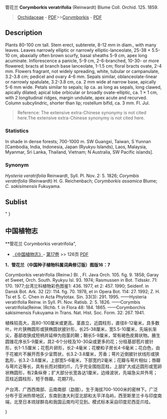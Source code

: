 管花兰 **Corymborkis veratrifolia** (Reinwardt) Blume Coll. Orchid. 125. 1859.

> [Orchidaceae](http://www.iplant.cn/info/Orchidaceae?t=foc) - [PDF](http://www.iplant.cn/foc/pdf/Orchidaceae.pdf)>>[Corymborkis](http://www.iplant.cn/info/Corymborkis?t=foc) - [PDF](http://www.iplant.cn/foc/pdf/Corymborkis.pdf)

## Description

Plants 80-100 cm tall. Stem erect, subterete, 8-12 mm in diam., with many leaves. Leaves narrowly elliptic or narrowly elliptic-lanceolate, 25-38 × 5.5-10 cm, abaxially often brown scurfy, basal sheaths 5-9 cm, apex long acuminate. Inflorescence a panicle, 5-9 cm, 2-6-branched, 10-30- or more flowered; bracts at branch base lanceolate, 1-1.5 cm; floral bracts ovate, 2-4 mm. Flowers fragrant, not widely spreading, white, tubular or campanulate, 3.2-3.8 cm; pedicel and ovary 4-6 mm. Sepals similar, oblanceolate-linear or narrowly spatulate, 3.2-3.8 cm, ca. 2 mm wide at narrow base, apically 5-6 mm wide. Petals similar to sepals; lip ca. as long as sepals, long clawed, apically dilated; apical lobe orbicular or broadly ovate-elliptic, ca. 1 × 1 cm, with 2 longitudinal ridges, margin undulate, apex acute and recurved. Column subcylindric, shorter than lip; rostellum bifid, ca. 3 mm. Fl. Jul.


> Reference: 
> The extensive extra-Chinese synonymy is not cited here.The extensive extra-Chinese synonymy is not cited here.

### Statistics
In shade in dense forests; 700-1000 m. SW Guangxi, Taiwan, S Yunnan [Cambodia, India, Indonesia, Japan (Ryukyu Islands), Laos, Malaysia, Myanmar, Sri Lanka, Thailand, Vietnam; N Australia, SW Pacific islands].

### Synonym
*Hysteria veratrifolia* Reinwardt, Syll. Pl. Nov. 2: 5. 1826; *Corymbis veratrifolia* (Reinwardt) H. G. Reichenbach; *Corymborkis assamica* Blume; *C. sakisimensis* Fukuyama.


## Sublist
"
}
## 中国植物志

**管花兰 Corymborkis veratrifolia",

* [《中国植物志》](http://www.iplant.cn/frps)- [第17卷](http://www.iplant.cn/frps/vol/17) >> 126页 [PDF](http://www.iplant.cn/frps/pdf/17/126.pdf)


**1．管花兰（中国种子植物科属词典修订版）图版16：7**

Corymborkis veratrifolia (Reinw.) Bl. , Fl. Java Orch. 105. fig. 9. 1858; Garay et Sweet, Orch. South. Ryukyu Isl. 93. 1974; Rasmussen in Bot. Tidsskr. 71: 170. 1977;台湾兰科植物彩色图鉴1: 436. 1977, et 2: 457. 1990; Seidenf. in Dansk Bot. Ark. 32 (2): 114. fig. 70. 1978, et in Opera Bot. 114: 27. 1992; Z. H. Tsi et S. C. Chen in Acta Phytotax. Sin. 33(3): 291. 1995. ——Hysteria veratrifolia Reinw. in Syll. Pl. Nov. Ratisb. 2: 5. 1826. ——Corymbis veratrifolia(Reinw. )Rchb. f. in Flora 48: 184. 1865. ——Corymborchis sakisimensis Fukuyama in Trans. Nat. Hist. Soc. Form. 32: 267. 1941.

植株较高大，高80-100厘米或更高。茎直立，近圆柱形，直径8-12毫米，具多数叶。叶片狭椭圆形或狭椭圆状披针形，长25-38厘米，宽5.5-10厘米，先端长渐尖，基部收狭成短柄并延伸为抱茎的鞘；鞘长5-9厘米，常有褐色皮屑状物。腋生圆锥花序长5-9厘米，具2-6个分枝及10-30朵或更多的花；分枝基部苞片披针形，长1-1.5厘米；花苞片卵形，长2-4毫米；花梗和子房长4-6毫米；花白色，由于花被片不展开而多少呈筒状，长3.2-3.8厘米，芳香；萼片近倒披针状线形或狭匙形，长3.2-3.8厘米，上部宽5-6毫米，下部宽约2毫米；花瓣与萼片相似；唇瓣与萼片近等长，具有长而对摺的爪，几乎完全围抱蕊柱，上部扩大成近圆形或宽卵状椭圆形，有2条纵脊；扩大部分长宽各达1厘米，边缘波状，先端急尖并外弯；蕊柱近圆柱形，短于唇瓣。花期7月。

产台湾、广西西南部、云南南部（勐腊）。生于海拔700-1000米的密林下。广泛分布于亚洲热带地区，东南到澳大利亚北部和太平洋岛屿，西至斯里兰卡与印度南端，北至日本琉球群岛和我国云南均可见到。模式标本采自印度尼西亚爪哇。

}